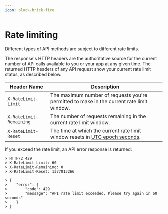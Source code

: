 ```yaml
---
icon: block-brick-fire
---
```


# Rate limiting

Different types of API methods are subject to different rate limits.

The response's HTTP headers are the authoritative source for the current number of API calls available to you or your app at any given time. The returned HTTP headers of any API request show your current rate limit status, as described below.

| Header Name             | Description                                                                                                            |
| ----------------------- | ---------------------------------------------------------------------------------------------------------------------- |
| `X-RateLimit-Limit`     | The maximum number of requests you're permitted to make in the current rate limit window.                              |
| `X-RateLimit-Remaining` | The number of requests remaining in the current rate limit window.                                                     |
| `X-RateLimit-Reset`     | The time at which the current rate limit window resets in [UTC epoch seconds](http://en.wikipedia.org/wiki/Unix_time). |

If you exceed the rate limit, an API error response is returned:

```shell
> HTTP/2 429
> X-RateLimit-Limit: 60
> X-RateLimit-Remaining: 0
> X-RateLimit-Reset: 1377013266

> {
>    "error": {
>        "code": 429
>        "message": "API rate limit exceeded. Please try again in 60 seconds"
>    }
> }
```
